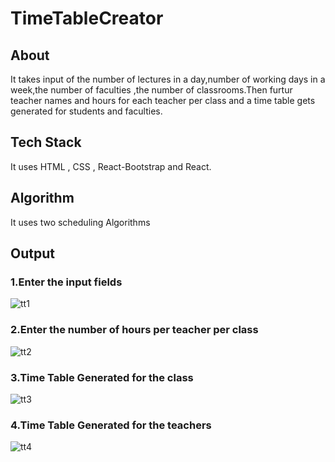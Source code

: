 # TimeTableCreator
## About 
It takes input of the number of lectures in a day,number of working days in a week,the number of faculties ,the number of classrooms.Then furtur teacher names and hours for each teacher per class and a time table gets generated for students and faculties.
## Tech Stack
It uses HTML , CSS , React-Bootstrap and React.
## Algorithm
It uses two scheduling Algorithms
## Output
### 1.Enter the input fields
![tt1](https://github.com/ap766/TimeTableCreator/assets/79255079/7e67a449-429a-4ccd-bc83-b80160665b74)
### 2.Enter the number of hours per teacher per class
![tt2](https://github.com/ap766/TimeTableCreator/assets/79255079/ff1c69c3-7e81-4b93-b359-717cfd20e02b)
### 3.Time Table Generated for the class
![tt3](https://github.com/ap766/TimeTableCreator/assets/79255079/b12d698e-ba71-4470-9a75-0c58ad0b0e5f)
### 4.Time Table Generated for the teachers
![tt4](https://github.com/ap766/TimeTableCreator/assets/79255079/05362138-1a39-4778-91de-91cfaceb2503)
